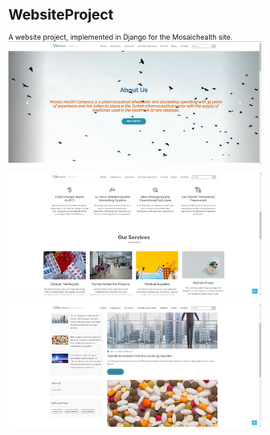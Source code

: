 # WebsiteProject

A website project, implemented in Django for the Mosaichealth site.
![alt text](https://github.com/mehmetsan/WebsiteProject/blob/main/screenshots/ss_slider.png?raw=true)


![alt text](https://github.com/mehmetsan/WebsiteProject/blob/main/screenshots/ss_content.png?raw=true)


![alt text](https://github.com/mehmetsan/WebsiteProject/blob/main/screenshots/ss_news.png?raw=true)
